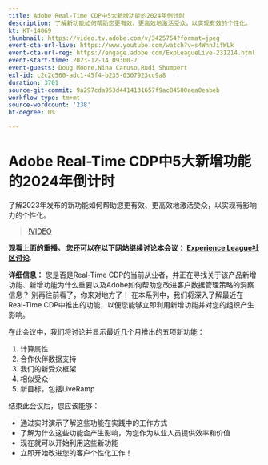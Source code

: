 ```yaml
---
title: Adobe Real-Time CDP中5大新增功能的2024年倒计时
description: 了解新功能如何帮助您更有效、更高效地激活受众，以实现有效的个性化。
kt: KT-14069
thumbnail: https://video.tv.adobe.com/v/3425754?format=jpeg
event-cta-url-live: https://www.youtube.com/watch?v=s4WhnJifWLk
event-cta-url-reg: https://engage.adobe.com/ExpLeagueLive-231214.html
event-start-time: 2023-12-14 09:00-7
event-guests: Doug Moore,Nina Caruso,Rudi Shumpert
exl-id: c2c2c560-adc1-45f4-b235-0307923cc9a8
duration: 3701
source-git-commit: 9a297cda953d4414131657f9ac84580aea0eabeb
workflow-type: tm+mt
source-wordcount: '238'
ht-degree: 0%

---
```


# Adobe Real-Time CDP中5大新增功能的2024年倒计时

了解2023年发布的新功能如何帮助您更有效、更高效地激活受众，以实现有影响力的个性化。

>[!VIDEO](https://video.tv.adobe.com/v/3425754/?quality=12&learn=on)

**观看上面的重播。 您还可以在以下网站继续讨论本会议： [Experience League社区讨论](https://experienceleaguecommunities.adobe.com/t5/real-time-customer-data-platform/experience-league-live-post-session-discussion-countdown-to-2024/m-p/639558#M14)**.

**详细信息：**
您是否是Real-Time CDP的当前从业者，并正在寻找关于该产品新增功能、新增功能为什么重要以及Adobe如何帮助您改进客户数据管理策略的洞察信息？ 别再往前看了，你来对地方了！ 在本系列中，我们将深入了解最近在Real-Time CDP中推出的功能，以便您能够立即利用新增功能并对您的组织产生影响。

在此会议中，我们将讨论并显示最近几个月推出的五项新功能：

1. 计算属性
2. 合作伙伴数据支持
3. 我们的新受众框架
4. 相似受众
5. 新目标，包括LiveRamp

结束此会议后，您应该能够：

* 通过实时演示了解这些功能在实践中的工作方式
* 了解为什么这些功能会产生影响，为您作为从业人员提供效率和价值
* 现在就可以开始利用这些新功能
* 立即开始改进您的客户个性化工作！



